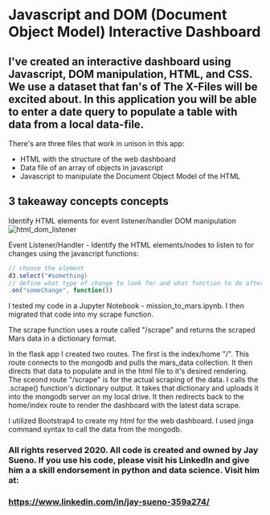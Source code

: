 # Javascript and DOM (Document Object Model) Interactive Dashboard

## I've created an interactive dashboard using Javascript, DOM manipulation, HTML, and CSS. We use a dataset that fan's of The X-Files will be excited about. In this application you will be able to enter a date query to populate a table with data from a local data-file.

There's are three files that work in unison in this app: 
* HTML with the structure of the web dashboard
* Data file of an array of objects in javascript
* Javascript to manipulate the Document Object Model of the HTML

## 3 takeaway concepts concepts 

Identify HTML elements for event listener/handler DOM manipulation
![html_dom_listener](../images/html-screenshot.jpg)

Event Listener/Handler - Identify the HTML elements/nodes to listen to for changes using the javascript functions:
```javascript
// choose the element 
d3.select("#something)
// define what type of change to look for and what function to do after
.on("someChange", function())
``` 




I tested my code in a Jupyter Notebook - mission_to_mars.ipynb. I then migrated that code into my scrape function. 

The scrape function uses a route called "/scrape" and returns the scraped Mars data in a dictionary format. 

In the flask app I created two routes. The first is the index/home "/". This route connects to the mongodb and pulls the mars_data collection. It then directs that data to populate and in the html file to it's desired rendering. The sceond route "/scrape" is for the actual scraping of the data. I calls the .scrape() function's dictionary output. It takes that dictionary and uploads it into the mongodb server on my local drive. It then redirects back to the home/index route to render the dashboard with the latest data scrape. 

I utilized Bootstrap4  to create my html for the web dashboard. I used jinga command syntax to call the data from the mongodb. 

### All rights reserved 2020. All code is created and owned by Jay Sueno. If you use his code, please visit his LinkedIn and give him a a skill endorsement in python and data science. Visit him at:

### https://www.linkedin.com/in/jay-sueno-359a274/
